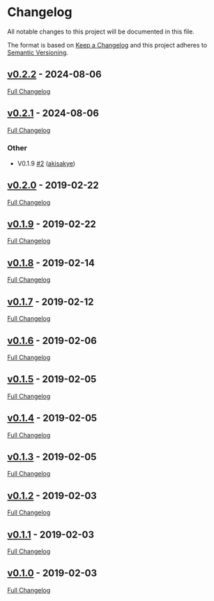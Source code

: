 <!-- markdownlint-disable MD024 -->
# Changelog

All notable changes to this project will be documented in this file.

The format is based on [Keep a Changelog](http://keepachangelog.com/en/1.0.0/) and this project adheres to [Semantic Versioning](http://semver.org).

## [v0.2.2](https://github.com/akisakye/matomo/tree/v0.2.2) - 2024-08-06

[Full Changelog](https://github.com/akisakye/matomo/compare/v0.2.1...v0.2.2)

## [v0.2.1](https://github.com/akisakye/matomo/tree/v0.2.1) - 2024-08-06

[Full Changelog](https://github.com/akisakye/matomo/compare/v0.2.0...v0.2.1)

### Other

- V0.1.9 [#2](https://github.com/akisakye/matomo/pull/2) ([akisakye](https://github.com/akisakye))

## [v0.2.0](https://github.com/akisakye/matomo/tree/v0.2.0) - 2019-02-22

[Full Changelog](https://github.com/akisakye/matomo/compare/v0.1.9...v0.2.0)

## [v0.1.9](https://github.com/akisakye/matomo/tree/v0.1.9) - 2019-02-22

[Full Changelog](https://github.com/akisakye/matomo/compare/v0.1.8...v0.1.9)

## [v0.1.8](https://github.com/akisakye/matomo/tree/v0.1.8) - 2019-02-14

[Full Changelog](https://github.com/akisakye/matomo/compare/v0.1.7...v0.1.8)

## [v0.1.7](https://github.com/akisakye/matomo/tree/v0.1.7) - 2019-02-12

[Full Changelog](https://github.com/akisakye/matomo/compare/v0.1.6...v0.1.7)

## [v0.1.6](https://github.com/akisakye/matomo/tree/v0.1.6) - 2019-02-06

[Full Changelog](https://github.com/akisakye/matomo/compare/v0.1.5...v0.1.6)

## [v0.1.5](https://github.com/akisakye/matomo/tree/v0.1.5) - 2019-02-05

[Full Changelog](https://github.com/akisakye/matomo/compare/v0.1.4...v0.1.5)

## [v0.1.4](https://github.com/akisakye/matomo/tree/v0.1.4) - 2019-02-05

[Full Changelog](https://github.com/akisakye/matomo/compare/v0.1.3...v0.1.4)

## [v0.1.3](https://github.com/akisakye/matomo/tree/v0.1.3) - 2019-02-05

[Full Changelog](https://github.com/akisakye/matomo/compare/v0.1.2...v0.1.3)

## [v0.1.2](https://github.com/akisakye/matomo/tree/v0.1.2) - 2019-02-03

[Full Changelog](https://github.com/akisakye/matomo/compare/v0.1.1...v0.1.2)

## [v0.1.1](https://github.com/akisakye/matomo/tree/v0.1.1) - 2019-02-03

[Full Changelog](https://github.com/akisakye/matomo/compare/v0.1.0...v0.1.1)

## [v0.1.0](https://github.com/akisakye/matomo/tree/v0.1.0) - 2019-02-03

[Full Changelog](https://github.com/akisakye/matomo/compare/cafd55db837b7e87c43df27331e373d1a46773be...v0.1.0)
